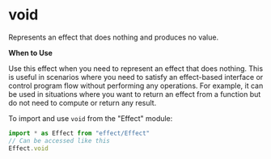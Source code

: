 # void

Represents an effect that does nothing and produces no value.

**When to Use**

Use this effect when you need to represent an effect that does nothing.
This is useful in scenarios where you need to satisfy an effect-based
interface or control program flow without performing any operations. For
example, it can be used in situations where you want to return an effect
from a function but do not need to compute or return any result.

To import and use `void` from the "Effect" module:

```ts
import * as Effect from "effect/Effect"
// Can be accessed like this
Effect.void
```
